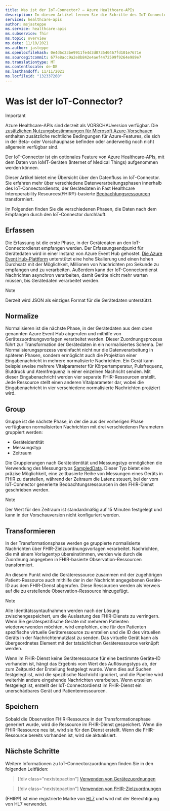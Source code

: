 ```yaml
---
title: Was ist der IoT-Connector? – Azure Healthcare-APIs
description: In diesem Artikel lernen Sie die Schritte des IoT-Connectors vor dem Speichern von IoMT-Daten im FHIR-Dienst.
services: healthcare-apis
author: msjasteppe
ms.service: healthcare-apis
ms.subservice: fhir
ms.topic: overview
ms.date: 11/10/2021
ms.author: jasteppe
ms.openlocfilehash: 0e4d6c23be9911fe4d3d073540467fd101e7671e
ms.sourcegitcommit: 677e8acc9a2e8b842e4aef4472599f9264e989e7
ms.translationtype: MT
ms.contentlocale: de-DE
ms.lasthandoff: 11/11/2021
ms.locfileid: "132337260"
---
```

# <a name="what-is-iot-connector"></a>Was ist der IoT-Connector?

> [!IMPORTANT]
> Azure Healthcare-APIs sind derzeit als VORSCHAUversion verfügbar. Die [zusätzlichen Nutzungsbestimmungen für Microsoft Azure-Vorschauen](https://azure.microsoft.com/support/legal/preview-supplemental-terms/) enthalten zusätzliche rechtliche Bedingungen für Azure-Features, die sich in der Beta- oder Vorschauphase befinden oder anderweitig noch nicht allgemein verfügbar sind.

Der IoT-Connector ist ein optionales Feature von Azure Healthcare-APIs, mit dem Daten von IoMT-Geräten (Internet of Medical Things) aufgenommen werden können.

Dieser Artikel bietet eine Übersicht über den Datenfluss im IoT-Connector. Sie erfahren mehr über verschiedene Datenverarbeitungsphasen innerhalb des IoT-Connectordiensts, der Gerätedaten in Fast Healthcare Interoperability Resources(FHIR&#174;)-basierte [Beobachtungsressourcen](https://www.hl7.org/fhir/observation.html) transformiert.

Im Folgenden finden Sie die verschiedenen Phasen, die Daten nach dem Empfangen durch den IoT-Connector durchläuft.

## <a name="ingest"></a>Erfassen

Die Erfassung ist die erste Phase, in der Gerätedaten an den IoT-Connectordienst empfangen werden. Der Erfassungsendpunkt für Gerätedaten wird in einer Instanz von Azure Event Hub gehostet. [Die Azure Event Hub-Plattform](../../event-hubs/index.yml) unterstützt eine hohe Skalierung und einen hohen Durchsatz mit der Möglichkeit, Millionen von Nachrichten pro Sekunde zu empfangen und zu verarbeiten. Außerdem kann der IoT-Connectordienst Nachrichten asynchron verarbeiten, damit Geräte nicht mehr warten müssen, bis Gerätedaten verarbeitet werden.

> [!NOTE]
> Derzeit wird JSON als einziges Format für die Gerätedaten unterstützt.

## <a name="normalize"></a>Normalize

Normalisieren ist die nächste Phase, in der Gerätedaten aus dem oben genannten Azure Event Hub abgerufen und mithilfe von Gerätezuordnungsvorlagen verarbeitet werden. Dieser Zuordnungsprozess führt zur Transformation der Gerätedaten in ein normalisiertes Schema. Der Normalisierungsprozess vereinfacht nicht nur die Datenverarbeitung in späteren Phasen, sondern ermöglicht auch die Projektion einer Eingabenachricht in mehrere normalisierte Nachrichten. Ein Gerät kann beispielsweise mehrere Vitalparameter für Körpertemperatur, Pulsfrequenz, Blutdruck und Atemfrequenz in einer einzelnen Nachricht senden. Mit dieser Eingabenachricht werden vier separate FHIR-Ressourcen erstellt. Jede Ressource stellt einen anderen Vitalparameter dar, wobei die Eingabenachricht in vier verschiedene normalisierte Nachrichten projiziert wird.

## <a name="group"></a>Group

Gruppe ist die nächste Phase, in der die aus der vorherigen Phase verfügbaren normalisierten Nachrichten mit drei verschiedenen Parametern gruppiert werden: 

* Geräteidentität
* Messungstyp 
* Zeitraum

Die Gruppierungen nach Geräteidentität und Messungstyp ermöglichen die Verwendung des Messungstyps [SampledData](https://www.hl7.org/fhir/datatypes.html#SampledData). Dieser Typ bietet eine präzise Möglichkeit, eine zeitbasierte Reihe von Messungen eines Geräts in FHIR zu darstellen, während der Zeitraum die Latenz steuert, bei der vom IoT-Connector generierte Beobachtungsressourcen in den FHIR-Dienst geschrieben werden.

> [!NOTE]
> Der Wert für den Zeitraum ist standardmäßig auf 15 Minuten festgelegt und kann in der Vorschauversion nicht konfiguriert werden.

## <a name="transform"></a>Transformieren

In der Transformationsphase werden ge gruppierte normalisierte Nachrichten über FHIR-Zielzuordnungsvorlagen verarbeitet. Nachrichten, die mit einem Vorlagentyp übereinstimmen, werden wie durch die Zuordnung angegeben in FHIR-basierte Observation-Ressourcen transformiert.

An diesem Punkt wird die Geräteressource zusammen mit der zugehörigen Patient-Ressource auch mithilfe der in der Nachricht angegebenen Geräte-ID aus dem FHIR-Dienst abgerufen. Diese Ressourcen werden als Verweis auf die zu erstellende Observation-Ressource hinzugefügt.

> [!NOTE]
>Alle Identitätssyntaufnahmen werden nach der Lösung zwischengespeichert, um die Auslastung des FHIR-Diensts zu verringern. Wenn Sie gerätespezifische Geräte mit mehreren Patienten wiederverwenden möchten, wird empfohlen, eine für den Patienten spezifische virtuelle Geräteressource zu erstellen und die ID des virtuellen Geräts in der Nachrichtennutzlast zu senden. Das virtuelle Gerät kann als übergeordnetes Element mit der tatsächlichen Geräteressource verknüpft werden.

Wenn im FHIR-Dienst keine Geräteressource für eine bestimmte Geräte-ID vorhanden ist, hängt das Ergebnis vom Wert des Auflösungstyps ab, der zum Zeitpunkt der Erstellung festgelegt wurde. Wenn dies auf Suchen festgelegt ist, wird die spezifische Nachricht ignoriert, und die Pipeline wird weiterhin andere eingehende Nachrichten verarbeiten. Wenn erstellen festgelegt ist, erstellt der IoT-Connectordienst im FHIR-Dienst ein unerschädbares Gerät und Patientenressourcen.

## <a name="persist"></a>Speichern

Sobald die Observation FHIR-Ressource in der Transformationsphase generiert wurde, wird die Ressource im FHIR-Dienst gespeichert. Wenn die FHIR-Ressource neu ist, wird sie für den Dienst erstellt. Wenn die FHIR-Ressource bereits vorhanden ist, wird sie aktualisiert.

## <a name="next-steps"></a>Nächste Schritte

Weitere Informationen zu IoT-Connectorzuordnungen finden Sie in den folgenden Leitfäden:

>[!div class="nextstepaction"]
>[Verwenden von Gerätezuordnungen](how-to-use-device-mapping-iot.md)

>[!div class="nextstepaction"]
>[Verwenden von FHIR-Zielzuordnungen](how-to-use-fhir-mapping-iot.md)

(FHIR&#174;) ist eine registrierte Marke von [HL7](https://hl7.org/fhir/) und wird mit der Berechtigung von HL7 verwendet.
